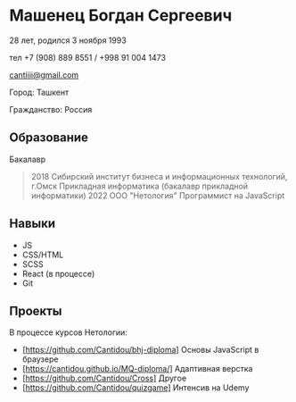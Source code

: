 
# Машенец Богдан Сергеевич
28 лет, родился 3 ноября 1993

тел +7 (908) 889 8551 / +998 91 004 1473

cantiiii@gmail.com

Город: Ташкент

Гражданство: Россия

## Образование
Бакалавр
> 2018 Сибирский институт бизнеса и информационных технологий, г.Омск
Прикладная информатика (бакалавр прикладной информатики)
> 2022 ООО "Нетология" Программист на JavaScript 

## Навыки
* JS
* CSS/HTML
* SCSS
* React (в процессе)
* Git

## Проекты 
В процессе курсов Нетологии:
* [https://github.com/Cantidou/bhj-diploma] Основы JavaScript в браузере
* [https://cantidou.github.io/MQ-diploma/] Адаптивная верстка
* [https://github.com/Cantidou/Cross]
Другое
* [https://github.com/Cantidou/quizgame] Интенсив на Udemy
